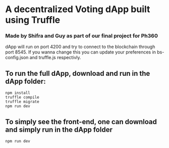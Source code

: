 # A decentralized Voting dApp built using Truffle 

### Made by Shifra and Guy as part of our final project for Ph360

dApp will run on port 4200 and try to connect to the blockchain through port 8545.
If you wanna change this you can update your preferences in bs-config.json and truffle.js respectivly.

## To run the full dApp, download and run in the dApp folder:
```
npm install
truffle compile
truffle migrate
npm run dev
```

## To simply see the front-end, one can download and simply run in the dApp folder
```
npm run dev
```

